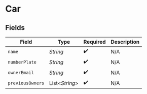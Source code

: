 # Car


## Fields

| Field              | Type               | Required           | Description        |
| ------------------ | ------------------ | ------------------ | ------------------ |
| `name`             | *String*           | :heavy_check_mark: | N/A                |
| `numberPlate`      | *String*           | :heavy_check_mark: | N/A                |
| `ownerEmail`       | *String*           | :heavy_check_mark: | N/A                |
| `previousOwners`   | List<*String*>     | :heavy_check_mark: | N/A                |